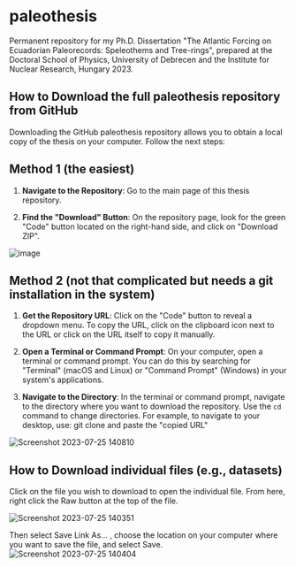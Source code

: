 # paleothesis
Permanent repository for my Ph.D. Dissertation "The Atlantic Forcing on Ecuadorian Paleorecords: Speleothems and Tree-rings", prepared at the Doctoral School of Physics, University of Debrecen and the Institute for Nuclear Research, Hungary 2023. 

## How to Download the full paleothesis repository from GitHub

Downloading the GitHub paleothesis repository allows you to obtain a local copy of the thesis on your computer. Follow the next steps:

## Method 1 (the easiest)

1. **Navigate to the Repository**: Go to the main page of this thesis repository.

2. **Find the "Download" Button**: On the repository page, look for the green "Code" button located on the right-hand side, and click on "Download ZIP".

![image](https://github.com/vargasdanny/paleothesis/assets/52888912/1ee1a41d-5a6d-4683-b06a-3e2625e9ba46)

## Method 2 (not that complicated but needs a git installation in the system)
1. **Get the Repository URL**: Click on the "Code" button to reveal a dropdown menu. To copy the URL, click on the clipboard icon next to the URL or click on the URL itself to copy it manually.

2. **Open a Terminal or Command Prompt**: On your computer, open a terminal or command prompt. You can do this by searching for "Terminal" (macOS and Linux) or "Command Prompt" (Windows) in your system's applications.

3. **Navigate to the Directory**: In the terminal or command prompt, navigate to the directory where you want to download the repository. Use the `cd` command to change directories. For example, to navigate to your desktop, use: git clone and paste the "copied URL"

![Screenshot 2023-07-25 140810](https://github.com/vargasdanny/paleothesis/assets/52888912/ea71a4ef-3f0f-460f-b073-759faf4c6e98)

## How to Download individual files (e.g., datasets)

Click on the file you wish to download to open the individual file. From here, right click the Raw button at the top of the file. 

![Screenshot 2023-07-25 140351](https://github.com/vargasdanny/paleothesis/assets/52888912/5b2a31b1-24d2-486d-b832-ab4d845bc953)

Then select Save Link As… , choose the location on your computer where you want to save the file, and select Save.
![Screenshot 2023-07-25 140404](https://github.com/vargasdanny/paleothesis/assets/52888912/88e6ca24-f6e1-43dd-a0b8-296cca1414c0)
